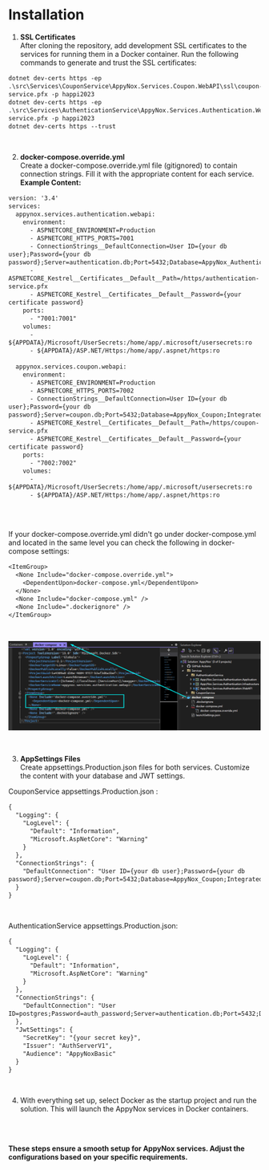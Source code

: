 # Installation

1) **SSL Certificates** <br> 
After cloning the repository, add development SSL certificates to the services for running them in a Docker container. Run the following commands to generate and trust the SSL certificates:
```
dotnet dev-certs https -ep .\src\Services\CouponService\AppyNox.Services.Coupon.WebAPI\ssl\coupon-service.pfx -p happi2023
dotnet dev-certs https -ep .\src\Services\AuthenticationService\AppyNox.Services.Authentication.WebAPI\ssl\authentication-service.pfx -p happi2023
dotnet dev-certs https --trust
```
<br>

2) **docker-compose.override.yml** <br>
Create a docker-compose.override.yml file (gitignored) to contain connection strings. Fill it with the appropriate content for each service.
**Example Content:**
```
version: '3.4'
services:
  appynox.services.authentication.webapi:
    environment:
      - ASPNETCORE_ENVIRONMENT=Production
      - ASPNETCORE_HTTPS_PORTS=7001
      - ConnectionStrings__DefaultConnection=User ID={your db user};Password={your db password};Server=authentication.db;Port=5432;Database=AppyNox_Authentication;IntegratedSecurity=true;Pooling=true
      - ASPNETCORE_Kestrel__Certificates__Default__Path=/https/authentication-service.pfx 
      - ASPNETCORE_Kestrel__Certificates__Default__Password={your certificate password}
    ports:
      - "7001:7001"
    volumes:
      - ${APPDATA}/Microsoft/UserSecrets:/home/app/.microsoft/usersecrets:ro
      - ${APPDATA}/ASP.NET/Https:/home/app/.aspnet/https:ro

  appynox.services.coupon.webapi:
    environment:
      - ASPNETCORE_ENVIRONMENT=Production
      - ASPNETCORE_HTTPS_PORTS=7002
      - ConnectionStrings__DefaultConnection=User ID={your db user};Password={your db password};Server=coupon.db;Port=5432;Database=AppyNox_Coupon;IntegratedSecurity=true;Pooling=true
      - ASPNETCORE_Kestrel__Certificates__Default__Path=/https/coupon-service.pfx 
      - ASPNETCORE_Kestrel__Certificates__Default__Password={your certificate password}
    ports:
      - "7002:7002"
    volumes:
      - ${APPDATA}/Microsoft/UserSecrets:/home/app/.microsoft/usersecrets:ro
      - ${APPDATA}/ASP.NET/Https:/home/app/.aspnet/https:ro
```
<br>
<br>

If your docker-compose.override.yml didn't go under docker-compose.yml and located in the same level you can check the following in docker-compose settings:
```
<ItemGroup>
  <None Include="docker-compose.override.yml">
    <DependentUpon>docker-compose.yml</DependentUpon>
  </None>
  <None Include="docker-compose.yml" />
  <None Include=".dockerignore" />
</ItemGroup>
```
<br>

![docker-compose-override](_media/docker-compose.override.png)

<br>

3) **AppSettings Files** <br>
Create appsettings.Production.json files for both services. Customize the content with your database and JWT settings.

CouponService appsettings.Production.json :
```
{
  "Logging": {
    "LogLevel": {
      "Default": "Information",
      "Microsoft.AspNetCore": "Warning"
    }
  },
  "ConnectionStrings": {
    "DefaultConnection": "User ID={your db user};Password={your db password};Server=coupon.db;Port=5432;Database=AppyNox_Coupon;IntegratedSecurity=true;Pooling=true"
  }
}
```
<br>

AuthenticationService appsettings.Production.json:
```
{
  "Logging": {
    "LogLevel": {
      "Default": "Information",
      "Microsoft.AspNetCore": "Warning"
    }
  },
  "ConnectionStrings": {
    "DefaultConnection": "User ID=postgres;Password=auth_password;Server=authentication.db;Port=5432;Database=AppyNox_Authentication;IntegratedSecurity=true;Pooling=true"
  },
  "JwtSettings": {
    "SecretKey": "{your secret key}",
    "Issuer": "AuthServerV1",
    "Audience": "AppyNoxBasic"
  }
}
```
<br>

4) With everything set up, select Docker as the startup project and run the solution. This will launch the AppyNox services in Docker containers.
<br>
<br>

**These steps ensure a smooth setup for AppyNox services. Adjust the configurations based on your specific requirements.**